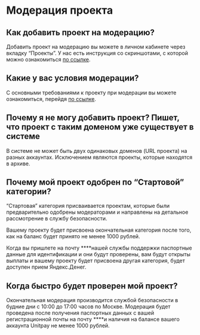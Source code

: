 # Модерация проекта

## **Как добавить проект на модерацию?**

Добавить проект на модерацию вы можете в личном кабинете через вкладку “Проекты”. У нас есть инструкция со скриншотами, с которой можно ознакомиться [по ссылке](https://help.unitpay.ru/first_steps/adding-project).

## **Какие у вас условия модерации?**

С основными требованиями к проекту при модерации вы можете ознакомиться, перейдя [по ссылке](https://help.unitpay.ru/first_steps/moderation).

## **Почему я не могу добавить проект? Пишет, что проект с таким доменом уже существует в системе**

В системе не может быть двух одинаковых доменов \(URL проекта\) на разных аккаунтах. Исключением являются проекты, которые находятся в архиве.

## **Почему мой проект одобрен по “Стартовой” категории?**

“Стартовая” категория присваивается проектам, которые были предварительно одобрены модераторами и направлены на детальное рассмотрение в службу безопасности. 

Вашему проекту будет присвоена окончательная категория после того, как на баланс будет принято не менее 1000 рублей. 

Когда вы пришлете на почту ****нашей службы поддержки паспортные данные для идентификации и они будут проверены, вам будут открыты выплаты и вашему проекту будет присвоена другая категория, будет доступен прием Яндекс.Денег.

## **Когда быстро будет проверен мой проект?**

Окончательная модерация производится службой безопасности в будние дни с 10:00 до 17:00 часов по Москве. Модерация будет проведена после получения паспортных данных с вашей регистрационной почты на почту ****и наличия на балансе вашего аккаунта Unitpay не менее 1000 рублей.  




